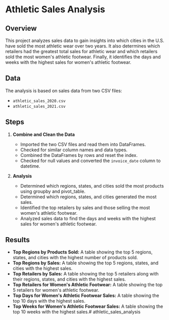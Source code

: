# Athletic Sales Analysis

## Overview

This project analyzes sales data to gain insights into which cities in the U.S. have sold the most athletic wear over two years. It also determines which retailers had the greatest total sales for athletic wear and which retailers sold the most women's athletic footwear. Finally, it identifies the days and weeks with the highest sales for women's athletic footwear.

## Data
The analysis is based on sales data from two CSV files:
- `athletic_sales_2020.csv`
- `athletic_sales_2021.csv`

## Steps

1. **Combine and Clean the Data**
    - Imported the two CSV files and read them into DataFrames.
    - Checked for similar column names and data types.
    - Combined the DataFrames by rows and reset the index.
    - Checked for null values and converted the `invoice_date` column to datetime.

2. **Analysis**
    - Determined which regions, states, and cities sold the most products using groupby and pivot_table.
    - Determined which regions, states, and cities generated the most sales.
    - Identified the top retailers by sales and those selling the most women's athletic footwear.
    - Analyzed sales data to find the days and weeks with the highest sales for women's athletic footwear.

## Results

- **Top Regions by Products Sold:** A table showing the top 5 regions, states, and cities with the highest number of products sold.
- **Top Regions by Sales:** A table showing the top 5 regions, states, and cities with the highest sales.
- **Top Retailers by Sales:** A table showing the top 5 retailers along with their regions, states, and cities with the highest sales.
- **Top Retailers for Women's Athletic Footwear:** A table showing the top 5 retailers for women's athletic footwear.
- **Top Days for Women's Athletic Footwear Sales:** A table showing the top 10 days with the highest sales.
- **Top Weeks for Women's Athletic Footwear Sales:** A table showing the top 10 weeks with the highest sales.# athletic_sales_analysis
